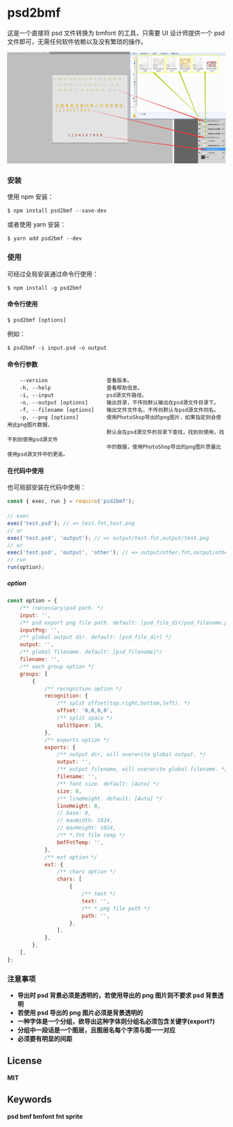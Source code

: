 # psd2bmf

这是一个直接将 psd 文件转换为 bmfont 的工具，只需要 UI 设计师提供一个 psd 文件即可，无需任何软件依赖以及没有繁琐的操作。

![example](./docs/example.jpg)

### 安装

使用 npm 安装：

```shell
$ npm install psd2bmf --save-dev
```

或者使用 yarn 安装：

```shell
$ yarn add psd2bmf --dev
```

### 使用

可经过全局安装通过命令行使用：

```shell
$ npm install -g psd2bmf
```

#### 命令行使用

```shell
$ psd2bmf [options]
```

例如：

```shell
$ psd2bmf -i input.psd -o output
```

#### 命令行参数

```console
    --version               	查看版本。
    -h, --help                  查看帮助信息。
    -i, --input      			psd源文件路径。
    -o, --output [options]   	输出目录，不传则默认输出在psd源文件目录下。
    -f, --filename [options]    输出文件文件名，不传则默认与psd源文件同名。
    -p, --png [options]        	使用PhotoShop导出的png图片，如果指定则会使用此png图片数据，
    							默认会在psd源文件的目录下查找，找到则使用，找不到则使用psd源文件
    							中的数据，使用PhotoShop导出的png图片质量比使用psd源文件中的更高。
```

#### 在代码中使用

也可局部安装在代码中使用：

```javascript
const { exec, run } = require('psd2bmf');

// exec
exec('test.psd'); // => test.fnt,test.png
// or
exec('test.psd', 'output'); // => output/test.fnt,output/test.png
// or
exec('test.psd', 'output', 'other'); // => output/other.fnt,output/other.png
// run
run(option);
```

##### option

```javascript
const option = {
    /** (necessary)psd path. */
    input: '',
    /** psd export png file path. default: [psd_file_dir/psd_filename.png] */
    inputPng: '',
    /** global output dir. default: [psd_file_dir] */
    output: '',
    /** global filename. default: [psd_filename]*/
    filename: '',
    /** each group option */
    groups: [
        {
            /** recognition option */
            recognition: {
                /** split offset(top,right,bottom,left). */
                offset: '0,0,0,0',
                /** split space */
                splitSpace: 10,
            },
            /** exports option */
            exports: {
                /** output dir, will overwrite global output. */
                output: '',
                /** output filename, will overwrite global filename. */
                filename: '',
                /** font size. default: [Auto] */
                size: 0,
                /** lineHeight. default: [Auto] */
                lineHeight: 0,
                // base: 0,
                // maxWidth: 1024,
                // maxHeight: 1024,
                /** *.fnt file temp */
                bmfFntTemp: '',
            },
            /** ext option */
            ext: {
                /** chars option */
                chars: [
                    {
                        /** text */
                        text: '',
                        /** *.png file path */
                        path: '',
                    },
                ],
            },
        },
    ],
};
```

### 注意事项

-   **导出时 psd 背景必须是透明的，若使用导出的 png 图片则不要求 psd 背景透明**
-   **若使用 psd 导出的 png 图片必须是背景透明的**
-   **一种字体是一个分组，欲导出这种字体则分组名必须包含关键字(export?)**
-   **分组中一段话是一个图层，且图层名每个字须与图一一对应**
-   **必须要有明显的间距**

## License

**MIT**

## Keywords

**psd bmf bmfont fnt sprite**
